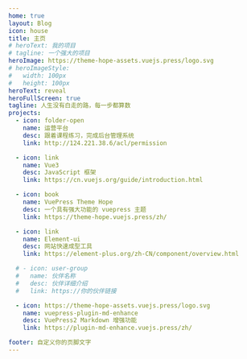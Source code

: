 ```yaml
---
home: true
layout: Blog
icon: house
title: 主页
# heroText: 我的项目
# tagline: 一个强大的项目
heroImage: https://theme-hope-assets.vuejs.press/logo.svg
# heroImageStyle:
#   width: 100px
#   height: 100px
heroText: reveal
heroFullScreen: true
tagline: 人生没有白走的路，每一步都算数
projects:
  - icon: folder-open
    name: 运营平台
    desc: 跟着课程练习，完成后台管理系统
    link: http://124.221.38.6/acl/permission

  - icon: link
    name: Vue3
    desc: JavaScript 框架
    link: https://cn.vuejs.org/guide/introduction.html

  - icon: book
    name: VuePress Theme Hope
    desc: 一个具有强大功能的 vuepress 主题
    link: https://theme-hope.vuejs.press/zh/

  - icon: link
    name: Element-ui
    desc: 网站快速成型工具
    link: https://element-plus.org/zh-CN/component/overview.html

  # - icon: user-group
  #   name: 伙伴名称
  #   desc: 伙伴详细介绍
  #   link: https://你的伙伴链接

  - icon: https://theme-hope-assets.vuejs.press/logo.svg
    name: vuepress-plugin-md-enhance
    desc: VuePress2 Markdown 增强功能
    link: https://plugin-md-enhance.vuejs.press/zh/

footer: 自定义你的页脚文字
---
```

